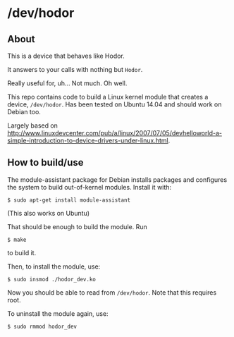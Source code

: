 # /dev/hodor

## About
This is a device that behaves like Hodor.

It answers to your calls with nothing but `Hodor`.

Really useful for, uh... Not much. Oh well.

This repo contains code to build a Linux kernel module that creates a device, `/dev/hodor`.
Has been tested on Ubuntu 14.04 and should work on Debian too.

Largely based on http://www.linuxdevcenter.com/pub/a/linux/2007/07/05/devhelloworld-a-simple-introduction-to-device-drivers-under-linux.html.

## How to build/use
The module-assistant package for Debian installs packages and configures the system to build out-of-kernel modules. Install it with:
```
$ sudo apt-get install module-assistant
```
(This also works on Ubuntu)

That should be enough to build the module. Run
```
$ make
```
to build it.

Then, to install the module, use:
```
$ sudo insmod ./hodor_dev.ko
```

Now you should be able to read from `/dev/hodor`. Note that this requires root.

To uninstall the module again, use:
```
$ sudo rmmod hodor_dev
```
